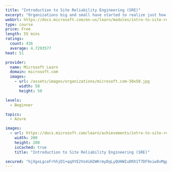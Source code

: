 ```yaml
---
title: "Introduction to Site Reliability Engineering (SRE)"
excerpt: "Organizations big and small have started to realize just how crucial system and application reliability is to their business. They’ve also learned just how difficult it is to maintain that reliability while iterating at the speed demanded by the marketplace. Site Reliability Engineering (SRE) is a proven approach to this challenge."
webUrl: https://docs.microsoft.com/en-us/learn/modules/intro-to-site-reliability-engineering/
type: course
price: Free
length: 55 mins
ratings:
  count: 436
  average: 4.7293577
heat: 51

provider:
  name: Microsoft Learn
  domain: microsoft.com
  images:
    - url: /assets/images/organizations/microsoft.com-50x50.jpg
      width: 50
      height: 50

levels:
  - Beginner

topics:
  - Azure

images:
  - url: https://docs.microsoft.com/learn/achievements/intro-to-site-reliability-engineering-sre-social.png
    width: 200
    height: 200
    isCached: true
    title: "Introduction to Site Reliability Engineering (SRE)"

secured: "hjXgxLgceFrhhjD1+qqXYE2Vo4iH2WKrmyDqLyQUHWIuDRX1T7DF9xiw8vMgp9btf5h4nJCQJN9NkEPdJhB9162gJUGYFEweGMvrE9jgXX2uXbQXp+Dl4kqZbIV6TFxyci/Fs5yAUWCCzEGxlrdn9nPKtsjvX1j2ieIbwXtJm5xSWV/YXbZ6mm+mqshd1CerAh8QiE4rvH9+99Dk4riYM/aMP33gux3D9+fVKVo2INf5gArBMgBpwI8ykBZlUyQtIQnpKDmR8ZfA4+i3TomzuLuflqu67MPWxEU/aAjPzslrM+ooWDWa0gsuqZXTMnMEtmwr2w/m+UpwNytn6tkF7cuJLrwuQ3vnIjKmbNiQfVligPNHDk4yg0r1DFgPEediyPnWoFhrCKXSUX95j/WwGw==;4f/Y+OJE4jBfMRpWozAk8g=="
---
```


